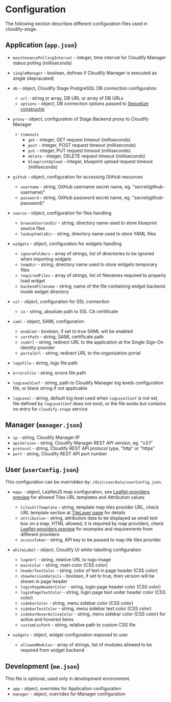 # Configuration

The following section describes different configuration files used in cloudify-stage.

## Application (`app.json`)

* `maintenancePollingInterval` - integer, time interval for Cloudify Manager status polling (milliseconds) 
* `singleManager` - boolean, defines if Cloudify Manager is executed as single (depracated)
* `db` - object, Cloudify Stage PostgreSQL DB connection configuration
  * `url` - string or array, DB URL or array of DB URLs 
  * `options` - object, DB connection options passed to [Sequelize constructor](https://sequelize.org/master/class/lib/sequelize.js~Sequelize.html#instance-constructor-constructor)
  
* `proxy` - object, configuration of Stage Backend proxy to Cloudify Manager 
  * `timeouts`
    * `get` - integer, GET request timeout (milliseconds)
    * `post` - integer, POST request timeout (milliseconds)
    * `put` - integer, PUT request timeout (milliseconds)
    * `delete` - integer, DELETE request timeout (milliseconds)
    * `blueprintUpload` - integer, blueprint upload request timeout (milliseconds)

* `github` - object, configuration for accessing GitHub resources
  * `username` - string, GitHub username secret name, eg. "secret(github-username)"
  * `password` - string, GitHub password secret name, eg. "secret(github-password)"

* `source` - object, configuration for files handling  
  * `browseSourcesDir` - string, directory name used to store blueprint source files
  * `lookupYamlsDir` - string, directory name used to store YAML files

* `widgets` - object, configuration for widgets handling
  * `ignoreFolders` - array of strings, list of directories to be ignored when importing widgets 
  * `tempDir` - string, directory name used to store widgets temporary files 
  * `requiredFiles` - array of strings, list of filenames required to properly load widget
  * `backendFilename` - string, name of the file containing widget backend inside widget directory

* `ssl` - object, configuration for SSL connection
  * `ca` - string, absolute path to SSL CA certificate
  
* `saml` - object, SAML configuration
  * `enabled` - boolean, if set to true SAML will be enabled
  * `certPath` - string, SAML certificate path
  * `ssoUrl` - string, redirect URL to the application at the Single Sign-On identity provider
  * `portalUrl` - string, redirect URL to the organization portal

* `logsFile` - string, logs file path
* `errorsFile` - string, errors file path
* `logLevelConf` - string, path to Cloudify Manager log levels configuration file, or blank string if not applicable
* `logLevel` - string, default log level used when `logLevelConf` is not set, file defined by `logLevelConf` does not exist, or the file exists but contains no entry for `cloudify-stage` service

## Manager (`manager.json`)

* `ip` - string, Cloudify Manager IP
* `apiVersion` - string, Cloudify Manager REST API version, eg. "v3.1" 
* `protocol` - string, Cloudify REST API protocol type, "http" or "https" 
* `port` - string, Cloudify REST API port number

## User (`userConfig.json`)

This configuration can be overridden by: `/dist/userData/userConfig.json`.

* `maps` - object, LeafletJS map configuration, see [Leaflet-providers preview](http://leaflet-extras.github.io/leaflet-providers/preview/) for allowed Tiles URL templates and Attribution values 
  * `tilesUrlTemplate` - string, template map tiles provider URL, check URL template section at [TileLayer page](https://leafletjs.com/reference-1.5.0.html#tilelayer) for details
  * `attribution` -  string, attribution data to be displayed as small text box on a map,  HTML allowed, it is required by map providers, check [Leaflet-providers preview](https://leaflet-extras.github.io/leaflet-providers/preview/) for examples and requirements from different providers
  * `accessToken` - string, API key to be passed to map tile tiles provider 

* `whiteLabel` - object, Cloudify UI white-labelling configuration
  * `logoUrl` - string, relative URL to logo image
  * `mainColor` - string, main color (CSS color)  
  * `headerTextColor` - string, color of text in page header (CSS color)
  * `showVersionDetails` - boolean, if set to true, then version will be shown in page header
  * `loginPageHeaderColor` - string, login page header color (CSS color)
  * `loginPageTextColor` - string, login page text under header color (CSS color) 
  * `sidebarColor` - string, menu sidebar color (CSS color)
  * `sidebarTextColor` - string, menu sidebar text color (CSS color) 
  * `sidebarHoverActiveColor` - string, menu sidebar color (CSS color) for active and hovered items
  * `customCssPath` - string, relative path to custom CSS file
  
* `widgets` - object, widget configuration exposed to user
  * `allowedModules` - array of strings, list of modules allowed to be required from widget backend 

## Development (`me.json`)

This file is optional, used only in development environment.

* `app` - object, overrides for Application configuration
* `manager` - object, overrides for Manager configuration
